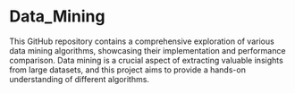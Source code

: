 # Data_Mining
This GitHub repository contains a comprehensive exploration of various data mining algorithms, showcasing their implementation and performance comparison. Data mining is a crucial aspect of extracting valuable insights from large datasets, and this project aims to provide a hands-on understanding of different algorithms.
